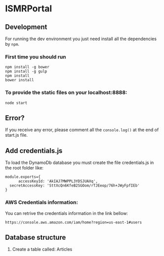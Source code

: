 # ISMRPortal 

## Development
For running the dev environment you just need install
all the dependencies by `npm`. 

### First time you should run
```
npm install -g bower
npm install -g gulp
npm install
bower install
```

### To provide the static files on your localhost:8888:
```
node start
```

## Error?
If you receive any error, please comment all the `console.log()` at the end of start.js file.

## Add credentials.js
To load the DynamoDb database you must create the file credentials.js in the root folder like:
```
module.exports={
      accessKeyId: 'AkIAJ7MWPPL3YDSJUAXq',
  secretAccessKey: 'SttXcQn6KfeB2SGOom/rTJEeop/76h+JWyFpfIEb'
}
```

### AWS Credentials information:
You can retrive the credentials information in the link bellow:
```
https://console.aws.amazon.com/iam/home?region=us-east-1#users
```

## Database structure

1. Create a table called: Articles 
